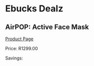 
# Ebucks Dealz
## AirPOP: Active Face Mask
[Product Page](https://www.ebucks.com/web/shop/productSelected.do?prodId=1065610303&catId=908607666)

Price: R1299.00

Savings: 


	
